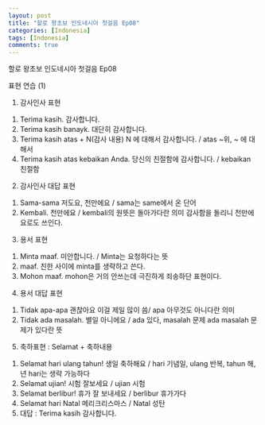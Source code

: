 ```yaml
---
layout: post
title: "할로 왕초보 인도네시아 첫걸음 Ep08"
categories: [Indonesia]
tags: [Indonesia]
comments: true
---
```


할로 왕초보 인도네시아 첫걸음 Ep08

표현 연습 (1) 

1. 감사인사 표현 
1) Terima kasih. 감사합니다. 
2) Terima kasih banayk. 대단히 감사합니다.
3) Terima kasih atas + N(감사 내용) N 에 대해서 감사합니다. / atas ~위, ~ 에 대해서 
4) Terima kasih atas kebaikan Anda. 당신의 친절함에 감사합니다. / kebaikan 친절함 

2. 감사인사 대답 표현
1) Sama-sama 저도요, 천만에요 / sama는 same에서 온 단어 
2) Kembali. 천만에요 / kembali의 원뜻은 돌아가다란 의미 감사함을 돌리니 천만에요로도 쓰인다. 

3. 용서 표현
1) Minta maaf. 미안합니다. / Minta는 요청하다는 뜻
2) maaf. 친한 사이에 minta를 생략하고 쓴다. 
3) Mohon maaf. mohon은 거의 안쓰는데 극진하게 죄송하단 표현이다. 

4. 용서 대답 표현 
1) Tidak apa-apa 괜찮아요 이걸 제일 많이 씀/ apa 아무것도 아니다란 의미
2) Tidak ada masalah. 별일 아니에요 / ada 있다, masalah 문제 ada masalah 문제가 있다란 뜻 

5. 축하표현 : Selamat + 축하내용 
1) Selamat hari ulang tahun! 생일 축하해요 / hari 기념일, ulang 반복, tahun 해,년 hari는 생략 가능하다
2) Selamat ujian! 시험 잘보세요 / ujian 시험 
3) Selamat berlibur! 휴가 잘 보내세요 / berlibur 휴가가다 
4) Selamat hari Natal 메리크리스마스 / Natal 성탄 
5) 대답 : Terima kasih 감사합니다. 
